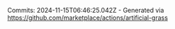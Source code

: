 Commits: 2024-11-15T06:46:25.042Z - Generated via https://github.com/marketplace/actions/artificial-grass
<br>
